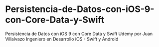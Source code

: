 # Persistencia-de-Datos-con-iOS-9-con-Core-Data-y-Swift
Persistencia de Datos con iOS 9 con Core Data y Swift Udemy por Juan Villalvazo Ingeniero en Desarrollo iOS - Swift y Android
